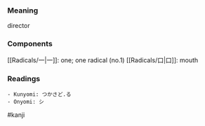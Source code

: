 ### Meaning

director

### Components

[[Radicals/一|一]]: one; one radical (no.1) [[Radicals/口|口]]: mouth

### Readings

```
- Kunyomi: つかさど.る
- Onyomi: シ
```

#kanji